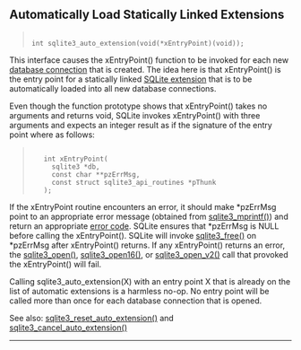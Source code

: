 ## Automatically Load Statically Linked Extensions




> ```
> 
> int sqlite3_auto_extension(void(*xEntryPoint)(void));
> 
> ```



This interface causes the xEntryPoint() function to be invoked for
each new [database connection](#sqlite3) that is created. The idea here is that
xEntryPoint() is the entry point for a statically linked [SQLite extension](loadext.html)
that is to be automatically loaded into all new database connections.


Even though the function prototype shows that xEntryPoint() takes
no arguments and returns void, SQLite invokes xEntryPoint() with three
arguments and expects an integer result as if the signature of the
entry point where as follows:



> ```
> 
>    int xEntryPoint(
>      sqlite3 *db,
>      const char **pzErrMsg,
>      const struct sqlite3_api_routines *pThunk
>    );
> 
> ```




If the xEntryPoint routine encounters an error, it should make \*pzErrMsg
point to an appropriate error message (obtained from [sqlite3\_mprintf()](#sqlite3_mprintf))
and return an appropriate [error code](rescode.html). SQLite ensures that \*pzErrMsg
is NULL before calling the xEntryPoint(). SQLite will invoke
[sqlite3\_free()](#sqlite3_free) on \*pzErrMsg after xEntryPoint() returns. If any
xEntryPoint() returns an error, the [sqlite3\_open()](#sqlite3_open), [sqlite3\_open16()](#sqlite3_open),
or [sqlite3\_open\_v2()](#sqlite3_open) call that provoked the xEntryPoint() will fail.


Calling sqlite3\_auto\_extension(X) with an entry point X that is already
on the list of automatic extensions is a harmless no\-op. No entry point
will be called more than once for each database connection that is opened.


See also: [sqlite3\_reset\_auto\_extension()](#sqlite3_reset_auto_extension)
and [sqlite3\_cancel\_auto\_extension()](#sqlite3_cancel_auto_extension)




---


